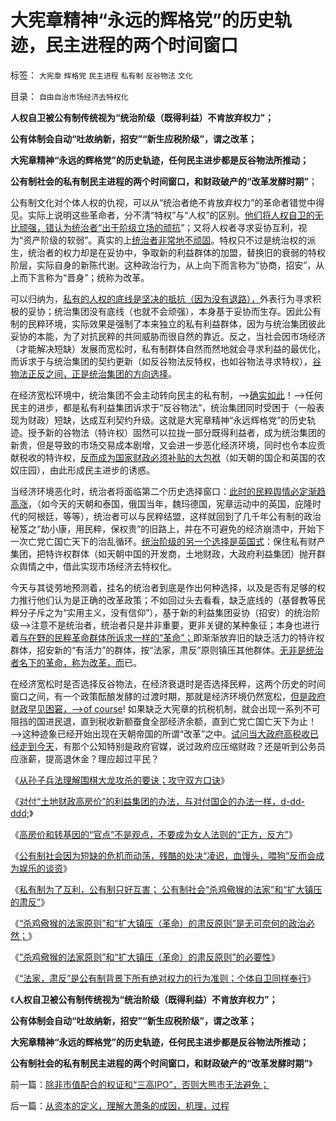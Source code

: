 # 大宪章精神“永远的辉格党”的历史轨迹，民主进程的两个时间窗口

标签： `大宪章` `辉格党` `民主进程` `私有制` `反谷物法` `文化` 

目录： `自由自治市场经济去特权化`

**人权自卫被公有制传统视为“统治阶级（既得利益）不肯放弃权力”；**

**公有体制会自动“吐故纳新，招安”“新生应税阶级”，谓之改革；**

**大宪章精神“永远的辉格党”的历史轨迹，任何民主进步都是反谷物法所推动；**

**公有制社会的私有制民主进程的两个时间窗口，和财政破产的“改革发酵时期”**；

公有制文化对个体人权的仇视，可以从“统治者绝不肯放弃权力”的革命者错觉中得见。实际上说明这些革命者，分不清“特权”与“人权”的区别。[他们将人权自卫的无比顽强，错认为统治者“出于阶级立场的顽抗](../../../2013/6/15/《独立日》的美国精神：自由人决不放弃既得利益；.md)”；又将人权者寻求妥协互利，视为“资产阶级的软弱”。真实的上[统治者非常地不顽固](../../../2013/5/22/如果统治者不愿撂挑子，就会很愿意改革.md)。特权只不过是统治权的派生，统治者的权力却是在妥协中，争取新的利益群体的加盟，替换旧的衰弱的特权阶层，实际自身的新陈代谢。这种政治行为，从上向下而言称为“协商，招安”，从上而下言称为“晋身”；统称为改革。

可以归纳为，[私有的人权的底线是坚决的抵抗（因为没有退路），](../../../2013/6/27/民粹公知羞于“利益，自利”，不敢面对人权自卫可大开杀戒.md)外表行为寻求积极的妥协；统治集团没有底线（也就不会顽强），本身基于妥协而生存。因此公有制的民粹环境，实际效果是强制了本来独立的私有利益群体，因为与统治集团彼此妥协的本能，为了对抗民粹的共同威胁而很自然的靠近。反之，当社会因市场经济（才能解决短缺）发展而宽松时，私有制群体自然而然地就会寻求利益的最优化，而诉求于与统治集团的契约更新（如反谷物法反特权，也如谷物法寻求特权），[谷物法正反之间，正是统治集团的方向选择](../../../2011/12/17/“反革命分子”威灵顿和保守党政府“不作为”.md)。

在经济宽松环境中，统治集团不会主动转向民主的私有制，——>[确实如此](../../../2013/11/11/监管悖论：同级行政权力，不可能取消自已的“有利政策”.md)！——>任何民主的进步，都是私有利益集团诉求于“反谷物法”，统治集团同时受困于（一般表现为财政）短缺，达成互利契约升级。这就是大宪章精神“永远辉格党”的历史轨迹。授予新的谷物法（特许权）固然可以拉拢一部分既得利益者，成为统治集团的新贵，但是导致的市场交易成本剧增，又会进一步恶化经济环境，同时也令本应贡献税收的特许权，[反而成为国家财政必须补贴的大包袱](../../../2012/10/19/革命是封建制度的新陈代谢，《黑客帝国》“升级”的启示.md)（如天朝的国企和英国的农奴庄园），由此形成民主进步的诱惑。

当经济环境恶化时，统治者将面临第二个历史选择窗口：[此时的民粹舆情必定渐趋高涨](../../../2011/11/4/民粹冲击波的凶险和成因.md)，（如今天的天朝和泰国，俄国当年，魏玛德国，宪章运动中的英国，庇隆时代的阿根廷，等等），统治者可以与民粹结盟，这样就回到了几千年公有制的政治秘笈之“劫小康，用民粹，保权贵”的旧路上，并在不可避免的经济崩溃中，开始下一次亡党亡国亡天下的治乱循环。[统治阶级的另一个选择是英国式](../../../2011/12/17/威廉.皮特的无间道，威灵顿公爵伟大的“投降”.md)：保住私有财产集团，把特许权群体（如天朝中国的开发商，土地财政，大政府利益集团）抛开群众舆情之中，借此实现市场经济去特权化。

今天与其徒劳地预测着，挂名的统治者到底是作出何种选择，以及是否有足够的权力推行他们认为是正确的改革政策；不如回过头去看看，缺乏底线的（基督教等民粹分子斥之为“实用主义，没有信仰”），基于新的利益集团妥协（招安）的统治阶级——>注意不是统治者，统治者只是并非重要，更非关键的某种象征；本身也进行着[与在野的民粹革命群体所诉求一样的“革命”；](../../../2012/10/28/革命与进步无关，革命可能是所有人的坟墓.md)即渐渐放弃旧的缺乏活力的特许权群体，招安新的“有活力”的群体，按“法家，肃反”原则镇压其他群体。[无非是统治者名下的革命，称为改革，而](../../../2013/10/22/旧制度换种形式称改革，换批人叫革命，及黄宗羲定律和反谷物法.md)已。

在经济宽松时是否选择反谷物法，在经济衰退时是否选择民粹，这两个历史的时间窗口之间，有一个政策酝酿发酵的过渡时期，那就是经济环境仍然宽松，[但是政府财政早见困窘，——>of
course](../../../2012/7/21/国家是危机管理的工具，危机有不同的等级.md)!
如果缺乏大宪章的抗税机制，就会出现一系列不可阻挡的国进民退，直到税收新额蚕食全部经济余额，直到亡党亡国亡天下为止！——>这种迹象已经开始出现在天朝帝国的所谓“改革”之中。[试问当大政府高税收已经走到今天](../../../2009/7/13/为什么减少行政成本就是增强国力.md)，有那个公知特别是政府官媒，说过政府应压缩财政？还是听到公务员应涨薪，提高退休金？理应超过平民？

《[从孙子兵法理解围棋大龙攻杀的要诀；攻守双方口诀](../../../2013/12/18/从孙子兵法理解围棋大龙攻杀的要诀；攻守双方口诀.md)》

《[对付“土地财政高房价”的利益集团的办法，与对付国企的办法一样，d-dd-ddd;](../../../2013/12/21/从“计生的顽强”感知“高房价集团的顽固”.md)》

《[高房价和转基因的“官点”不是观点，不要成为女人法则的“正方，反方”](../../../2013/12/24/高房价和转基因的“官点”不是观点.md)》

《[公有制社会因为短缺的危机而动荡，残酷的处决“凌迟，血馒头，喂狗”反而会成为娱乐的谈资](../../../2013/12/27/从孟德斯鸠《论法的精神》理解金正恩的《君主论》.md)》

《[私有制为了互利，公有制只好互害；
公有制社会“杀鸡儆猴的法家”和“扩大镇压的肃反”](../../../2013/12/29/私有制为了互利，公有制只好互害.md)》

《[“杀鸡儆猴的法家原则”和“扩大镇压（革命）的肃反原则”是无可奈何的政治必然；](../../../2014/1/1/“杀鸡儆猴的法家原则”和“扩大镇压的肃反原则”.md)》

《[“杀鸡儆猴的法家原则”和“扩大镇压（革命）的肃反原则”的必要性](../../../2014/1/4/公有制社会“杀鸡儆猴的法家”和“扩大镇压的肃反”的政治必要性.md)》

《[“法家，肃反”是公有制背景下所有绝对权力的行为准则；个体自卫同样奉行](../../../2014/1/10/个体自卫同样奉行“法家，肃反”原则.md)》

《**人权自卫被公有制传统视为“统治阶级（既得利益）不肯放弃权力”；**

**公有体制会自动“吐故纳新，招安”“新生应税阶级”，谓之改革；**

**大宪章精神“永远的辉格党”的历史轨迹，任何民主进步都是反谷物法所推动；**

**公有制社会的私有制民主进程的两个时间窗口，和财政破产的“改革发酵时期”**》

前一篇：[除非市值配合的权证和“三高IPO”，否则大熊市无法避免；](../../../2014/1/10/除非市值配合的权证和“三高IPO”，否则大熊市无法避免；.md)

后一篇：[从资本的定义，理解大萧条的成因，机理，过程](../../../2014/1/11/从资本的定义，理解大萧条的成因，机理，过程.md)